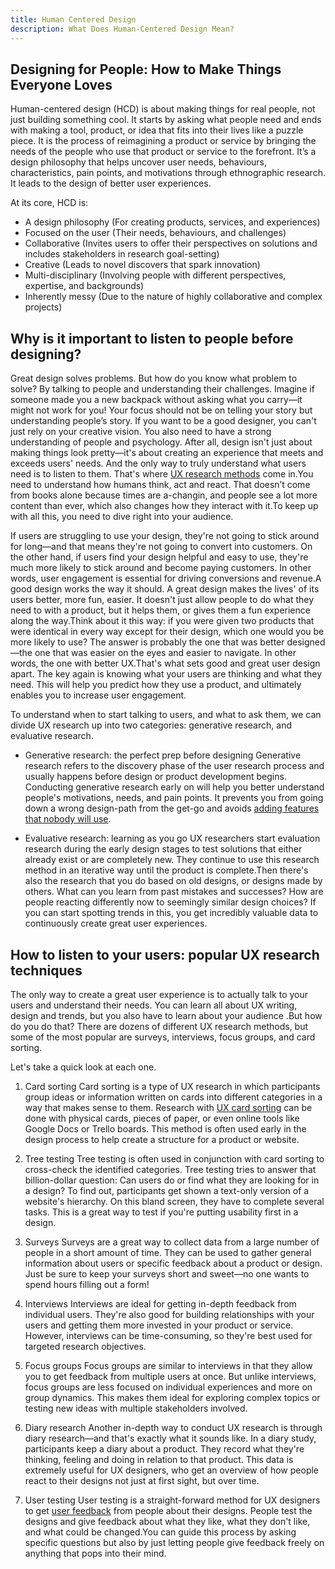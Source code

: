 ```yaml
---
title: Human Centered Design
description: What Does Human-Centered Design Mean?
---
```

## Designing for People: How to Make Things Everyone Loves
Human-centered design (HCD) is about making things for real people, not just building something cool. It starts by asking what people need and ends with making a tool, product, or idea that fits into their lives like a puzzle piece. It is the process of reimagining a product or service by bringing the needs of the people who use that product or service to the forefront. It’s a design philosophy that helps uncover user needs, behaviours, characteristics, pain points, and motivations through ethnographic research. It leads to the design of better user experiences.

At its core, HCD is:
- A design philosophy (For creating products, services, and experiences)
- Focused on the user (Their needs, behaviours, and challenges)
- Collaborative (Invites users to offer their perspectives on solutions and includes stakeholders in research goal-setting)
- Creative (Leads to novel discovers that spark innovation)
- Multi-disciplinary (Involving people with different perspectives, expertise, and backgrounds)
- Inherently messy (Due to the nature of highly collaborative and complex projects)

## Why is it important to listen to people before designing?
Great design solves problems. But how do you know what problem to solve? By talking to people and understanding their challenges. Imagine if someone made you a new backpack without asking what you carry—it might not work for you!
Your focus should not be on telling your story but understanding people’s story. If you want to be a good designer, you can't just rely on your creative vision. You also need to have a strong understanding of people and psychology. After all, design isn't just about making things look pretty—it's about creating an experience that meets and exceeds users' needs. And the only way to truly understand what users need is to listen to them. That's where [UX research methods](https://www.upvoty.com/blog/why-ux-designers-need-user-feedback) come in.You need to understand how humans think, act and react. That doesn’t come from books alone because times are a-changin, and people see a lot more content than ever, which also changes how they interact with it.To keep up with all this, you need to dive right into your audience.

If users are struggling to use your design, they're not going to stick around for long—and that means they're not going to convert into customers. On the other hand, if users find your design helpful and easy to use, they're much more likely to stick around and become paying customers. In other words, user engagement is essential for driving conversions and revenue.A good design works the way it should. A great design makes the lives' of its users better, more fun, easier. It doesn't just allow people to do what they need to with a product, but it helps them, or gives them a fun experience along the way.Think about it this way: if you were given two products that were identical in every way except for their design, which one would you be more likely to use? The answer is probably the one that was better designed—the one that was easier on the eyes and easier to navigate. In other words, the one with better UX.That's what sets good and great user design apart. The key again is knowing what your users are thinking and what they need. This will help you predict how they use a product, and ultimately enables you to increase user engagement.

To understand when to start talking to users, and what to ask them, we can divide UX research up into two categories: generative research, and evaluative research.
- Generative research: the perfect prep before designing
Generative research refers to the discovery phase of the user research process and usually happens before design or product development begins. Conducting generative research early on will help you better understand people's motivations, needs, and pain points. It prevents you from going down a wrong design-path from the get-go and avoids [adding features that nobody will use](https://www.upvoty.com/blog/how-to-avoid-building-features-that-nobody-will-use).

- Evaluative research: learning as you go
UX researchers start evaluation research during the early design stages to test solutions that either already exist or are completely new. They continue to use this research method in an iterative way until the product is complete.Then there's also the research that you do based on old designs, or designs made by others. What can you learn from past mistakes and successes? How are people reacting differently now to seemingly similar design choices? If you can start spotting trends in this, you get incredibly valuable data to continuously create great user experiences.

## How to listen to your users: popular UX research techniques
The only way to create a great user experience is to actually talk to your users and understand their needs. You can learn all about UX writing, design and trends, but you also have to learn about your audience .But how do you do that? There are dozens of different UX research methods, but some of the most popular are surveys, interviews, focus groups, and card sorting. 

Let's take a quick look at each one.
1. Card sorting
Card sorting is a type of UX research in which participants group ideas or information written on cards into different categories in a way that makes sense to them. Research with [UX card sorting](https://maze.co/guides/card-sorting/) can be done with physical cards, pieces of paper, or even online tools like Google Docs or Trello boards. This method is often used early in the design process to help create a structure for a product or website.

2. Tree testing
Tree testing is often used in conjunction with card sorting to cross-check the identified categories. Tree testing tries to answer that billion-dollar question: Can users do or find what they are looking for in a design? To find out, participants get shown a text-only version of a website's hierarchy. On this bland screen, they have to complete several tasks. This is a great way to test if you're putting usability first in a design.

3. Surveys
Surveys are a great way to collect data from a large number of people in a short amount of time. They can be used to gather general information about users or specific feedback about a product or design. Just be sure to keep your surveys short and sweet—no one wants to spend hours filling out a form!

4. Interviews
Interviews are ideal for getting in-depth feedback from individual users. They're also good for building relationships with your users and getting them more invested in your product or service. However, interviews can be time-consuming, so they're best used for targeted research objectives.

5. Focus groups
Focus groups are similar to interviews in that they allow you to get feedback from multiple users at once. But unlike interviews, focus groups are less focused on individual experiences and more on group dynamics. This makes them ideal for exploring complex topics or testing new ideas with multiple stakeholders involved.

6. Diary research
Another in-depth way to conduct UX research is through diary research—and that's exactly what it sounds like. In a diary study, participants keep a diary about a product. They record what they're thinking, feeling and doing in relation to that product. This data is extremely useful for UX designers, who get an overview of how people react to their designs not just at first sight, but over time.

7. User testing
User testing is a straight-forward method for UX designers to get [user feedback](https://www.upvoty.com/) from people about their designs. People test the designs and give feedback about what they like, what they don't like, and what could be changed.You can guide this process by asking specific questions but also by just letting people give feedback freely on anything that pops into their mind.
